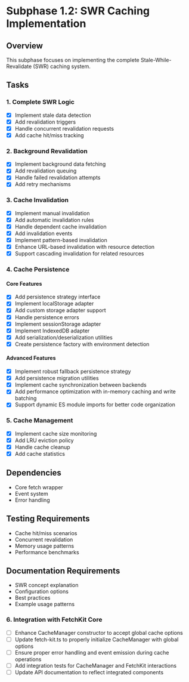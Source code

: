 # Subphase 1.2: SWR Caching Implementation

## Overview

This subphase focuses on implementing the complete Stale-While-Revalidate (SWR) caching system.

## Tasks

### 1. Complete SWR Logic

- [x] Implement stale data detection
- [x] Add revalidation triggers
- [x] Handle concurrent revalidation requests
- [x] Add cache hit/miss tracking

### 2. Background Revalidation

- [x] Implement background data fetching
- [x] Add revalidation queuing
- [x] Handle failed revalidation attempts
- [x] Add retry mechanisms

### 3. Cache Invalidation

- [x] Implement manual invalidation
- [x] Add automatic invalidation rules
- [x] Handle dependent cache invalidation
- [x] Add invalidation events
- [x] Implement pattern-based invalidation
- [x] Enhance URL-based invalidation with resource detection
- [x] Support cascading invalidation for related resources

### 4. Cache Persistence

#### Core Features

- [x] Add persistence strategy interface
- [x] Implement localStorage adapter
- [x] Add custom storage adapter support
- [x] Handle persistence errors
- [x] Implement sessionStorage adapter
- [x] Implement IndexedDB adapter
- [x] Add serialization/deserialization utilities
- [x] Create persistence factory with environment detection

#### Advanced Features

- [x] Implement robust fallback persistence strategy
- [x] Add persistence migration utilities
- [x] Implement cache synchronization between backends
- [x] Add performance optimization with in-memory caching and write batching
- [x] Support dynamic ES module imports for better code organization

### 5. Cache Management

- [x] Implement cache size monitoring
- [x] Add LRU eviction policy
- [x] Handle cache cleanup
- [x] Add cache statistics

## Dependencies

- Core fetch wrapper
- Event system
- Error handling

## Testing Requirements

- Cache hit/miss scenarios
- Concurrent revalidation
- Memory usage patterns
- Performance benchmarks

## Documentation Requirements

- SWR concept explanation
- Configuration options
- Best practices
- Example usage patterns

### 6. Integration with FetchKit Core

- [ ] Enhance CacheManager constructor to accept global cache options
- [ ] Update fetch-kit.ts to properly initialize CacheManager with global options
- [ ] Ensure proper error handling and event emission during cache operations
- [ ] Add integration tests for CacheManager and FetchKit interactions
- [ ] Update API documentation to reflect integrated components
